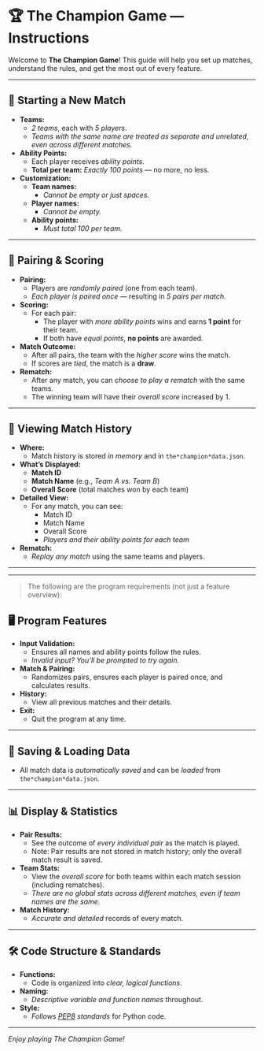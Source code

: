 # 🏆 The Champion Game — Instructions

Welcome to **The Champion Game**! This guide will help you set up matches, understand the rules, and get the most out of every feature.

---

## 🚩 **Starting a New Match**

- **Teams:**  
  - *2 teams*, each with *5 players*.  
  - *Teams with the same name are treated as separate and unrelated, even across different matches.*
- **Ability Points:**  
  - Each player receives *ability points*.  
  - **Total per team:** *Exactly 100 points* — no more, no less.
- **Customization:**  
  - **Team names:**  
    - *Cannot be empty or just spaces.*
  - **Player names:**  
    - *Cannot be empty.*
  - **Ability points:**  
    - *Must total 100 per team.*

---

## 🔀 **Pairing & Scoring**

- **Pairing:**  
  - Players are *randomly paired* (one from each team).  
  - *Each player is paired once* — resulting in *5 pairs per match*.
- **Scoring:**  
  - For each pair:
    - The player with *more ability points* wins and earns **1 point** for their team.
    - If both have *equal points*, **no points** are awarded.
- **Match Outcome:**  
  - After all pairs, the team with the *higher score* wins the match.
  - If scores are *tied*, the match is a **draw**.
- **Rematch:**  
  - After any match, you can *choose to play a rematch* with the same teams.
  - The winning team will have their *overall score* increased by 1.

---

## 📜 **Viewing Match History**

- **Where:**  
  - Match history is stored *in memory* and in `the*champion*data.json`.
- **What’s Displayed:**  
  - **Match ID**
  - **Match Name** (e.g., *Team A vs. Team B*)
  - **Overall Score** (total matches won by each team)
- **Detailed View:**  
  - For any match, you can see:
    - Match ID
    - Match Name
    - Overall Score
    - *Players and their ability points for each team*
- **Rematch:**  
  - *Replay any match* using the same teams and players.

---

---
> The following are the program requirements (not just a feature overview):

## 🖥️ **Program Features**

- **Input Validation:**  
  - Ensures all names and ability points follow the rules.
  - *Invalid input? You’ll be prompted to try again.*
- **Match & Pairing:**  
  - Randomizes pairs, ensures each player is paired once, and calculates results.
- **History:**  
  - View all previous matches and their details.
- **Exit:**  
  - Quit the program at any time.

---

## 💾 **Saving & Loading Data**

- All match data is *automatically saved* and can be *loaded* from `the*champion*data.json`.

---

## 📊 **Display & Statistics**

- **Pair Results:**  
  - See the outcome of *every individual pair* as the match is played.
  - Note: Pair results are not stored in match history; only the overall match result is saved.
- **Team Stats:**  
  - View the *overall score* for both teams within each match session (including rematches).
  - *There are no global stats across different matches, even if team names are the same.*
- **Match History:**  
  - *Accurate and detailed* records of every match.

---

## 🛠️ **Code Structure & Standards**

- **Functions:**  
  - Code is organized into *clear, logical functions*.
- **Naming:**  
  - *Descriptive variable and function names* throughout.
- **Style:**  
  - *Follows [PEP8](https://peps.python.org/pep-0008/) standards* for Python code.

---

*Enjoy playing The Champion Game!*
